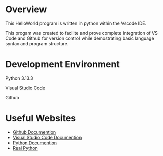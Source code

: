 # Overview

This HelloWorld program is written in python within the Vscode IDE.

This progam was created to facilite and prove complete integration of VS Code and Github for version control while demostrating basic language syntax and program structure. 

# Development Environment

Python 3.13.3

Visual Studio Code

Github

# Useful Websites

* [Github Documention](https://docs.github.com/en)
* [Visual Studio Code Documention](https://code.visualstudio.com/docs)
* [Python Documention](https://docs.python.org/3/)
* [Real Python](https://realpython.com/if-name-main-python/)